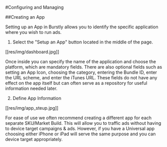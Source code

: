 #Configuring and Managing

##Creating an App

Setting up an App in Burstly allows you to identify the specific application where you wish to run ads.

1. Select the "Setup an App" button located in the middle of the page.  

[[res/img/dashboard.jpg]]

Once inside you can specify the name of the application and choose the platform, which are mandatory fields.  There are also optional fields such as setting an App Icon, choosing the category, entering the Bundle ID, enter the URL scheme, and enter the iTunes URL.  These fields do not have any effect on the app itself but can often serve as a repository for useful information needed later.

2. Define App Information

[[res/img/app_steup.jpg]]

For ease of use we often recommend creating a different app for each separate SKU/Market Build.  This will allow you to traffic ads without having to device target campaigns & ads.  However, if you have a Universal app choosing either iPhone or iPad will serve the same purpose and you can device target appropriately.